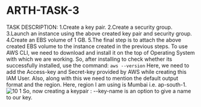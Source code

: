 # ARTH-TASK-3
TASK DESCRIPTION:
1.Create a key pair.
2.Create a security group.
3.Launch an instance using the above created key pair and security group.
4.Create an EBS volume of 1 GB.
5.The final step is to attach the above created EBS volume to the instance created in the previous steps.
To use AWS CLI, we need to download and install it on the top of Operating System with which we are working. So, after installing to check whether its successfully installed, use the command:
`` aws --version ``
Here, we need to add the Access-key and Secret-key provided by AWS while creating this IAM User. Also, along with this we need to mention the default output format and the region. Here, region I am using is Mumbai i.e. ap-south-1.
![10 1](https://user-images.githubusercontent.com/64473684/95850722-e5ecd800-0d6e-11eb-8b92-93c8d7f0b092.jpeg)
So, now creating a keypair :
--key-name is an option to give a name to our key.
